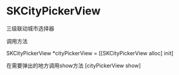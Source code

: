 # SKCityPickerView
三级联动城市选择器

调用方法

SKCityPickerView *cityPickerView = [[SKCityPickerView alloc] init]

在需要弹出的地方调用show方法
[cityPickerView show]
